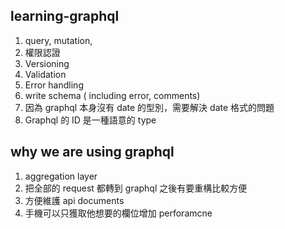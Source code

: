 ## learning-graphql
1. query, mutation,
1. 權限認證
1. Versioning
1. Validation
1. Error handling
1. write schema ( including error, comments)
1. 因為 graphql 本身沒有 date 的型別，需要解決 date 格式的問題
1. Graphql 的 ID 是一種語意的 type

## why we are using graphql
1. aggregation layer
1. 把全部的 request 都轉到 graphql 之後有要重構比較方便
1. 方便維護 api documents
1. 手機可以只獲取他想要的欄位增加 perforamcne
